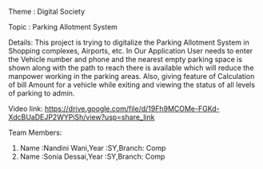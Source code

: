 Theme : Digital Society

Topic : Parking Allotment System

Details: This project is trying to digitalize the Parking Allotment System in Shopping complexes, Airports, etc. In Our Application User needs to enter the Vehicle number and phone and the nearest empty parking space is shown along with the path to reach there is available which will reduce the manpower working in the parking areas. Also, giving feature of Calculation of bill Amount for a vehicle while exiting and viewing the status of all levels of parking to admin.

Video link: https://drive.google.com/file/d/19Fh9MCOMe-FGKd-XdcBUaDEJP2WYPiSh/view?usp=share_link 

Team Members:
  1) Name :Nandini Wani,Year :SY,Branch: Comp
  2) Name :Sonia Dessai,Year :SY,Branch: Comp 
